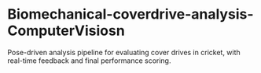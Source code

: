 # Biomechanical-coverdrive-analysis-ComputerVisiosn
Pose-driven analysis pipeline for evaluating cover drives in cricket, with real-time feedback and final performance scoring.
